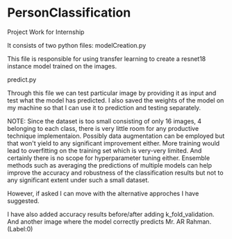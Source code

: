 # PersonClassification
Project Work for Internship

It consists of two python files:
modelCreation.py

This file is responsible for using transfer learning to create a resnet18 instance model trained on the images.

predict.py

Through this file we can test particular image by providing it as input and test what the model has predicted.
I also saved the weights of the model on my machine so that I can use it to prediction and testing separately.

NOTE: Since the dataset is too small consisting of only 16 images, 4 belonging to each class, there is very little room for any productive technique implementaion.
Possibly data augmentation can be employed but that won't yield to any significant improvement either. More training would lead to overfitting on the training set
which is very-very limited. And certainly there is no scope for hyperparameter tuning either. Ensemble methods such as averaging the predictions of multiple models
can help improve the accuracy and robustness of the classification results but not to any significant extent under such a small dataset.

However, if asked I can move with the alternative approches I have suggested.

I have also added accuracy results before/after adding k_fold_validation. And another image where the model correctly predicts Mr. AR Rahman. (Label:0)
